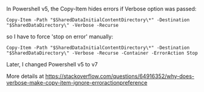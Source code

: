 In Powershell v5, the Copy-Item hides errors if Verbose option was passed:
```
Copy-Item -Path "$SharedDataInitialContentDirectory\*" -Destination "$SharedDataDirectory\" -Verbose -Recurse
```
so I have to force 'stop on error' manually:
```
Copy-Item -Path "$SharedDataInitialContentDirectory\*" -Destination "$SharedDataDirectory\" -Verbose -Recurse -Container -ErrorAction Stop
```
Later, I changed Powershell v5 to v7

More details at https://stackoverflow.com/questions/64916352/why-does-verbose-make-copy-item-ignore-erroractionpreference
